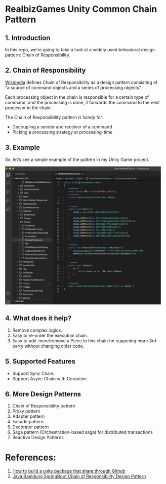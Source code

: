 # RealbizGames Unity Common Chain Pattern

## 1. Introduction
In this repo, we're going to take a look at a widely used behavioral design pattern: Chain of Responsibility.

## 2. Chain of Responsibility
[Wikipedia](https://en.wikipedia.org/wiki/Chain-of-responsibility_pattern) defines Chain of Responsibility as a design pattern consisting of “a source of command objects and a series of processing objects”.

Each processing object in the chain is responsible for a certain type of command, and the processing is done, it forwards the command to the next processor in the chain.

The Chain of Responsibility pattern is handy for:
- Decoupling a sender and receiver of a command
- Picking a processing strategy at processing-time

## 3. Example

So, let’s see a simple example of the pattern in my Unity Game project.

![Alt text](How_To_Use_Chain_Pattern.png?raw=true "Optional Title")

## 4. What does it help?
1. Remove complex logics.
2. Easy to re-order the execution chain.
3. Easy to add-more/remove a Piece to this chain for suppoting more 3rd-party without changing older code.

## 5. Supported Features
- Support Sync Chain.
- Support Async Chain with Coroutine.

## 6. More Design Patterns 

1. Chain of Responsibility pattern
2. Proxy pattern
3. Adapter pattern
4. Facade pattern
5. Decorator pattern
6. Saga pattern (Orchestration-based saga) for distributed transactions
7. Reactive Design Patterns

# References:
1. [How to build a unity package that share through Github](https://github.com/OmiyaGames/template-unity-package)
2. [Java Baeldung SpringBoot Chain of Responsibility Design Pattern](https://www.baeldung.com/chain-of-responsibility-pattern)
